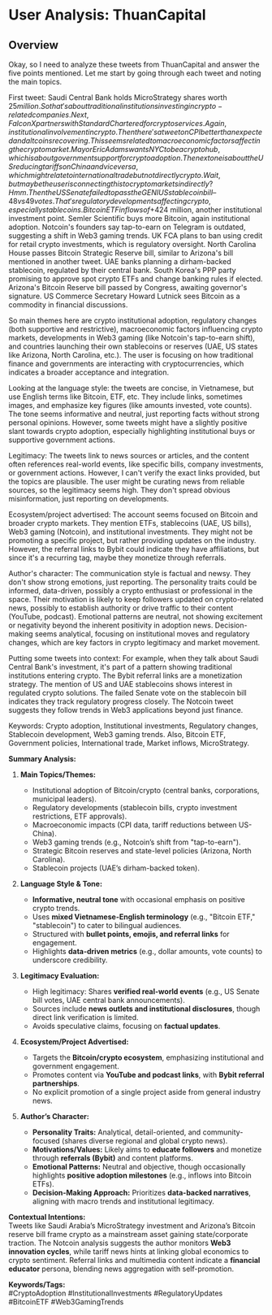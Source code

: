 # User Analysis: ThuanCapital

## Overview

<think>
Okay, so I need to analyze these tweets from ThuanCapital and answer the five points mentioned. Let me start by going through each tweet and noting the main topics.

First tweet: Saudi Central Bank holds MicroStrategy shares worth $25 million. So that's about traditional institutions investing in crypto-related companies. Next, FalconX partners with Standard Chartered for crypto services. Again, institutional involvement in crypto. Then there's a tweet on CPI better than expected and altcoins recovering. This seems related to macroeconomic factors affecting the crypto market. Mayor Eric Adams wants NYC to be a crypto hub, which is about government support for crypto adoption. The next one is about the US reducing tariffs on China and vice versa, which might relate to international trade but not directly crypto. Wait, but maybe the user is connecting this to crypto markets indirectly? Hmm. Then the US Senate failed to pass the GENIUS stablecoin bill – 48 vs 49 votes. That's regulatory developments affecting crypto, especially stablecoins. Bitcoin ETF inflows of +$424 million, another institutional investment point. Semler Scientific buys more Bitcoin, again institutional adoption. Notcoin's founders say tap-to-earn on Telegram is outdated, suggesting a shift in Web3 gaming trends. UK FCA plans to ban using credit for retail crypto investments, which is regulatory oversight. North Carolina House passes Bitcoin Strategic Reserve bill, similar to Arizona's bill mentioned in another tweet. UAE banks planning a dirham-backed stablecoin, regulated by their central bank. South Korea's PPP party promising to approve spot crypto ETFs and change banking rules if elected. Arizona's Bitcoin Reserve bill passed by Congress, awaiting governor's signature. US Commerce Secretary Howard Lutnick sees Bitcoin as a commodity in financial discussions.

So main themes here are crypto institutional adoption, regulatory changes (both supportive and restrictive), macroeconomic factors influencing crypto markets, developments in Web3 gaming (like Notcoin's tap-to-earn shift), and countries launching their own stablecoins or reserves (UAE, US states like Arizona, North Carolina, etc.). The user is focusing on how traditional finance and governments are interacting with cryptocurrencies, which indicates a broader acceptance and integration.

Looking at the language style: the tweets are concise, in Vietnamese, but use English terms like Bitcoin, ETF, etc. They include links, sometimes images, and emphasize key figures (like amounts invested, vote counts). The tone seems informative and neutral, just reporting facts without strong personal opinions. However, some tweets might have a slightly positive slant towards crypto adoption, especially highlighting institutional buys or supportive government actions.

Legitimacy: The tweets link to news sources or articles, and the content often references real-world events, like specific bills, company investments, or government actions. However, I can't verify the exact links provided, but the topics are plausible. The user might be curating news from reliable sources, so the legitimacy seems high. They don't spread obvious misinformation, just reporting on developments.

Ecosystem/project advertised: The account seems focused on Bitcoin and broader crypto markets. They mention ETFs, stablecoins (UAE, US bills), Web3 gaming (Notcoin), and institutional investments. They might not be promoting a specific project, but rather providing updates on the industry. However, the referral links to Bybit could indicate they have affiliations, but since it's a recurring tag, maybe they monetize through referrals.

Author's character: The communication style is factual and newsy. They don't show strong emotions, just reporting. The personality traits could be informed, data-driven, possibly a crypto enthusiast or professional in the space. Their motivation is likely to keep followers updated on crypto-related news, possibly to establish authority or drive traffic to their content (YouTube, podcast). Emotional patterns are neutral, not showing excitement or negativity beyond the inherent positivity in adoption news. Decision-making seems analytical, focusing on institutional moves and regulatory changes, which are key factors in crypto legitimacy and market movement.

Putting some tweets into context: For example, when they talk about Saudi Central Bank's investment, it's part of a pattern showing traditional institutions entering crypto. The Bybit referral links are a monetization strategy. The mention of US and UAE stablecoins shows interest in regulated crypto solutions. The failed Senate vote on the stablecoin bill indicates they track regulatory progress closely. The Notcoin tweet suggests they follow trends in Web3 applications beyond just finance.

Keywords: Crypto adoption, Institutional investments, Regulatory changes, Stablecoin development, Web3 gaming trends. Also, Bitcoin ETF, Government policies, International trade, Market inflows, MicroStrategy.
</think>

**Summary Analysis:**

1. **Main Topics/Themes:**  
   - Institutional adoption of Bitcoin/crypto (central banks, corporations, municipal leaders).  
   - Regulatory developments (stablecoin bills, crypto investment restrictions, ETF approvals).  
   - Macroeconomic impacts (CPI data, tariff reductions between US-China).  
   - Web3 gaming trends (e.g., Notcoin’s shift from "tap-to-earn").  
   - Strategic Bitcoin reserves and state-level policies (Arizona, North Carolina).  
   - Stablecoin projects (UAE’s dirham-backed token).  

2. **Language Style & Tone:**  
   - **Informative, neutral tone** with occasional emphasis on positive crypto trends.  
   - Uses **mixed Vietnamese-English terminology** (e.g., "Bitcoin ETF," "stablecoin") to cater to bilingual audiences.  
   - Structured with **bullet points, emojis, and referral links** for engagement.  
   - Highlights **data-driven metrics** (e.g., dollar amounts, vote counts) to underscore credibility.  

3. **Legitimacy Evaluation:**  
   - High legitimacy: Shares **verified real-world events** (e.g., US Senate bill votes, UAE central bank announcements).  
   - Sources include **news outlets and institutional disclosures**, though direct link verification is limited.  
   - Avoids speculative claims, focusing on **factual updates**.  

4. **Ecosystem/Project Advertised:**  
   - Targets the **Bitcoin/crypto ecosystem**, emphasizing institutional and government engagement.  
   - Promotes content via **YouTube and podcast links**, with **Bybit referral partnerships**.  
   - No explicit promotion of a single project aside from general industry news.  

5. **Author’s Character:**  
   - **Personality Traits:** Analytical, detail-oriented, and community-focused (shares diverse regional and global crypto news).  
   - **Motivations/Values:** Likely aims to **educate followers** and monetize through **referrals (Bybit)** and content platforms.  
   - **Emotional Patterns:** Neutral and objective, though occasionally highlights **positive adoption milestones** (e.g., inflows into Bitcoin ETFs).  
   - **Decision-Making Approach:** Prioritizes **data-backed narratives**, aligning with macro trends and institutional legitimacy.  

**Contextual Intentions:**  
Tweets like Saudi Arabia’s MicroStrategy investment and Arizona’s Bitcoin reserve bill frame crypto as a mainstream asset gaining state/corporate traction. The Notcoin analysis suggests the author monitors **Web3 innovation cycles**, while tariff news hints at linking global economics to crypto sentiment. Referral links and multimedia content indicate a **financial educator** persona, blending news aggregation with self-promotion.  

**Keywords/Tags:**  
#CryptoAdoption #InstitutionalInvestments #RegulatoryUpdates #BitcoinETF #Web3GamingTrends